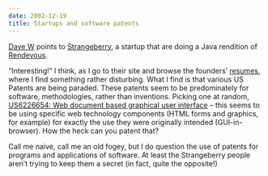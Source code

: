 ```yaml
---
date: 2002-12-19
title: Startups and software patents
---
```



[Dave W](http://www.scripting.com/) points to [Strangeberry](http://www.strangeberry.com/), a startup that are doing a Java rendition of [Rendevous](http://www.zeroconf.org/Rendezvous/).

“Interesting!” I think, as I go to their site and browse the founders’ [resumes](http://www.strangeberry.com/about/index.html), where I find something rather disturbing. What I find is that various US Patents are being paraded. These patents seem to be predominately for software, methodologies, rather than inventions. Picking one at random, [US6226654: Web document based graphical user interface](http://www.delphion.com/details?pn=US06226654__) – this seems to be using specific web technology components (HTML forms and graphics, for example) for exactly the use they were originally intended (GUI-in-browser). How the heck can you patent that?

Call me naive, call me an old fogey, but I do question the use of patents for programs and applications of software. At least the Strangeberry people aren’t trying to keep them a secret (in fact, quite the opposite!)


